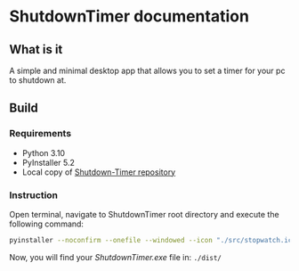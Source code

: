 # ShutdownTimer documentation
## What is it
A simple and minimal desktop app that allows you to set a timer for your pc to shutdown at.
## Build
### Requirements
- Python 3.10
- PyInstaller 5.2
- Local copy of [Shutdown-Timer repository](https://github.com/enricoferraiolo/Shutdown-Timer)
### Instruction
Open terminal, navigate to ShutdownTimer root directory and execute the following command: 
``` sh
pyinstaller --noconfirm --onefile --windowed --icon "./src/stopwatch.ico" --name "ShutdownTimer"  "./src/main.py"
```

Now, you will find your *ShutdownTimer.exe* file in: `./dist/`
